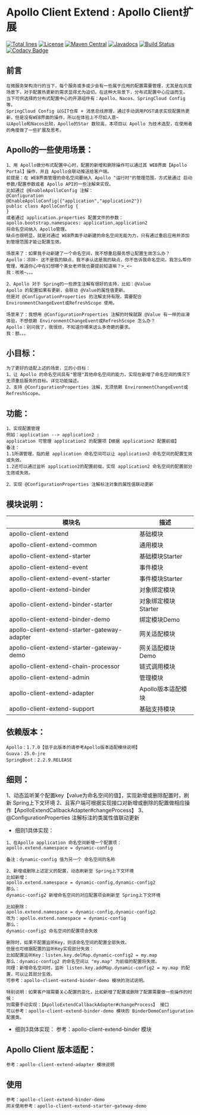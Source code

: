 #   Apollo Client Extend : Apollo Client扩展
[![Total lines](https://tokei.rs/b1/github/gittors/apollo-client-extend?category=lines)](https://tokei.rs/b1/github/gittors/apollo-client-extend?category=lines) 
[![License](https://img.shields.io/badge/License-Apache%202.0-blue.svg?label=license)](https://github.com/gittors/apollo-client-extend/blob/master/LICENSE) 
[![Maven Central](https://img.shields.io/maven-central/v/com.github.gittors/apollo-client-extend.svg?label=maven%20central)](https://search.maven.org/search?q=g:com.github.gittors%20AND%20extend) 
[![Javadocs](http://www.javadoc.io/badge/com.github.gittors/apollo-client-extend.svg)](https://www.javadoc.io/doc/com.github.gittors/apollo-client-extend) 
[![Build Status](https://api.travis-ci.com/gittors/apollo-client-extend.svg?branch=master)](https://travis-ci.com/github/gittors/apollo-client-extend) 
[![Codacy Badge](https://api.codacy.com/project/badge/Grade/8e39a24e1be740c58b83fb81763ba317)](https://app.codacy.com/manual/gittors/apollo-client-extend/dashboard)

## 前言
```
在微服务架构流行的当下，每个服务或多或少会有一些属于应用的配置需要管理，尤其是在灰度场景下，对于配置热更新的需求显得尤为迫切，在这种大背景下，分布式配置中心应运而生。
当下可供选择的分布式配置中心的开源组件有：Apollo、Nacos、SpringCloud Config等。
SpringCloud Config 以GIT仓库 + 消息总线原理，通过手动调用POST请求实现配置热更新，但是没有WEB界面的操作，所以在体验上不尽如人意~
以Apollo和Nacos比较，Apollo的Star 数较高，本项目以 Apollo 为技术选型，在使用者的角度做了一些扩展及思考。
```

## Apollo的一些使用场景：
```
1、用 Apollo做分布式配置中心时，配置的新增和删除操作可以通过其 WEB界面【Apollo Portal】操作，并且 Apollo会联动推送给客户端。
前提是：在 WEB界面管理的命名空间要纳入 Apollo "运行时"的管理范围，方式是通过 启动参数/配置参数或者 Apollo API的一些注解来实现。
比如通过 @EnableApolloConfig 注解：
@Configuration
@EnableApolloConfig({"application","application2"})
public class ApolloConfig {
}
或者通过 application.properties 配置文件的参数：
apollo.bootstrap.namespaces: application,application2 
将命名空间纳入 Apollo管理。
缺点也很明显，就是对通过 WEB界面手动新建的命名空间无能为力，只有通过重启应用并添加到管理范围才能让配置生效。

场景来了：如果我手动新建了一个命名空间，我不想重启服务想让配置生效怎么办？
Apollo：凉拌~ 这不是我的缺点，我不承认这是我的缺点，你不告诉我命名空间，我怎么帮你管理，难道你心中在幻想哪个美女老师我也要提前知道嘛？>_<~
我：咳咳~。。。

2、Apollo 对于 Spring的一些原生注解有很好的支持，比如：@Value
Apollo 的配置如果有更新，会联动 @Value的属性值更新。
但是对 @ConfigurationProperties 的注解支持有限，需要配合 EnvironmentChangeEvent或RefreshScope 使用。

场景来了：我想用 @ConfigurationProperties 注解的时候就跟 @Value 有一样的丝滑体验，不想依赖 EnvironmentChangeEvent或RefreshScope 怎么办？
Apollo：别问我了，我很烦，不知道你哪来这么多奇葩的要求。
我：额。。。
```

## 小目标：
```
为了更好的适配上述的场景，立的小目标：
1、让 Apollo 的命名空间具有"管理"其他命名空间的能力，实现在新增了命名空间的情况下无须重启服务的目标。详见功能描述。
2、支持 @ConfigurationProperties 注解，无须依赖 EnvironmentChangeEvent或RefreshScope。
```

## 功能：
```
1、实现配置管理
例如：application --> application2 : 
application 可管理 application2 的配置项【根据 application2 配置前缀】
备注：
1.1所谓管理，指的是 application 命名空间可以让 application2 命名空间的配置生效或失效。
1.2还可以通过监听 application2的配置前缀，实现 application2 命名空间的配置部分生效或失效。

2、实现 @ConfigurationProperties 注解标注对象的属性值联动更新
```

## 模块说明：
| 模块名 | 描述 |
| --- | --- |
| apollo-client-extend | 基础模块 |
| apollo-client-extend-common | 通用模块 |
| apollo-client-extend-starter | 基础模块Starter |
| apollo-client-extend-event | 事件模块 |
| apollo-client-extend-event-starter | 事件模块Starter |
| apollo-client-extend-binder | 对象绑定模块 |
| apollo-client-extend-binder-starter | 对象绑定模块Starter |
| apollo-client-extend-binder-demo | 绑定模块Demo |
| apollo-client-extend-starter-gateway-adapter | 网关适配模块 |
| apollo-client-extend-starter-gateway-demo | 网关适配模块Demo |
| apollo-client-extend-chain-processor | 链式调用模块 |
| apollo-client-extend-admin | 管理模块 |
| apollo-client-extend-adapter | Apollo版本适配模块 |
| apollo-client-extend-support | 基础支持模块 |


## 依赖版本：
```
Apollo：1.7.0【低于此版本的请参考Apollo版本适配模块说明】
Guava：25.0-jre
SpringBoot：2.2.9.RELEASE
```

## 细则：
1、动态监听某个配置key【value为命名空间的值】，实现新增或删除配置时，刷新 Spring上下文环境
2、且客户端可根据实现接口对新增或删除的配置做相应操作【ApolloExtendCallbackAdapter#changeProcess】
3、@ConfigurationProperties 注解标注的类属性值联动更新

- 细则1具体实现：
```
1、在Apollo application 命名空间新增一个配置项：
apollo.extend.namespace = dynamic-config

备注：dynamic-config 值为另一个 命名空间的名称

2、新增或删除上述定义的配置，动态刷新至 Spring上下文环境
比如新增：
apollo.extend.namespace = dynamic-config,dynamic-config2
那么：
dynamic-config2 新增命名空间的对应配置项会刷新至 Spring上下文环境

比如删除：
apollo.extend.namespace = dynamic-config,dynamic-config2
改为：apollo.extend.namespace = dynamic-config
那么：
dynamic-config2 命名空间的配置项会失效

删除时，如果不配置监听Key，则该命名空间的配置全部失效。
但是也可根据配置的监听Key实现部分失效：
比如配置监听Key：listen.key.delMap.dynamic-config2 = my.map
那么：dynamic-config2 的命名空间以 "my.map" 为前缀的配置将失效。
同理：新增命名空间时，监听 listen.key.addMap.dynamic-config2 = my.map 的配置，可以让其部分生效。
可参考：apollo-client-extend-binder-demo 模块的测试说明。

特别说明：如果客户端需要关心配置的变化，比如新增了配置或删除了配置需要做一些操作的时候：
则需要手动实现：【ApolloExtendCallbackAdapter#changeProcess】 接口
可以参考：apollo-client-extend-binder-demo 模块的 BinderDemoConfiguration 配置类。

```

- 细则3具体实现：
参考：apollo-client-extend-binder 模块

## Apollo Client 版本适配：
```
参考：apollo-client-extend-adapter 模块说明
```

## 使用
```
参考：apollo-client-extend-binder-demo
网关使用参考：apollo-client-extend-starter-gateway-demo
```
